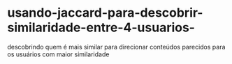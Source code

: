 # usando-jaccard-para-descobrir-similaridade-entre-4-usuarios-
descobrindo quem é mais similar para direcionar conteúdos parecidos para os usuários com maior similaridade
